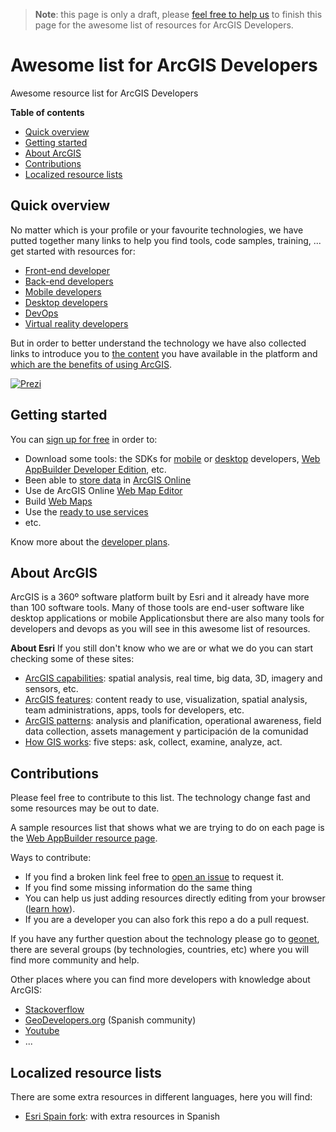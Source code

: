 > **Note**: this page is only a draft, please [feel free to help us](https://github.com/hhkaos/awesome-arcgis#contributions) to finish this page for the awesome list of resources for ArcGIS Developers.

# Awesome list for ArcGIS Developers
Awesome resource list for ArcGIS Developers

<!-- START doctoc generated TOC please keep comment here to allow auto update -->
<!-- DON'T EDIT THIS SECTION, INSTEAD RE-RUN doctoc TO UPDATE -->
**Table of contents**

- [Quick overview](#quick-overview)
- [Getting started](#getting-started)
- [About ArcGIS](#about-arcgis)
- [Contributions](#contributions)
- [Localized resource lists](#localized-resource-lists)

<!-- END doctoc generated TOC please keep comment here to allow auto update -->

## Quick overview
No matter which is your profile or your favourite technologies, we have putted together many links to help you find tools, code samples, training, ... get started with resources for:
* [Front-end developer](front-end/)
* [Back-end developers](back-end/)
* [Mobile developers](mobile/)
* [Desktop developers](desktop/)
* [DevOps](devops/)
* [Virtual reality developers](vr-developers/)

But in order to better understand the technology we have also collected links to introduce you to [the content]() you have available in the platform and [which are the benefits of using ArcGIS](arcgis).

[![Prezi](https://0701.static.prezi.com/preview/v2/5zt6hpkimmdhkmg4p6yk5cpeuh6jc3sachvcdoaizecfr3dnitcq_3_0.png?fallback_with_redirect=false)](https://prezi.com/plj9jjmhl4bv/arcgis-developers-tecnologies-resources/)

## Getting started
You can [sign up for free](https://developers.arcgis.com/sign-up/) in order to:
* Download some tools: the SDKs for [mobile](mobile) or [desktop](desktop) developers, [Web AppBuilder Developer Edition](front-end/dojo/web-appbuilder), etc.
* Been able to [store data](arcgis/content) in [ArcGIS Online](arcgis/arcgis-online)
* Use de ArcGIS Online [Web Map Editor](arcgis/products/web-map-editor)
* Build [Web Maps](arcgis/open-specifications/web-map)
* Use the [ready to use services](arcgis/arcgis-online/ready-to-use-services)
* etc.

Know more about the [developer plans](arcgis/developer-plan).

## About ArcGIS
ArcGIS is a 360º software platform built by Esri and it already have more than
100 software tools. Many of those tools are end-user software like desktop
applications or mobile Applicationsbut there are also many tools for developers
and devops as you will see in this awesome list of resources.

**About Esri**
If you still don't know who we are or what we do you can start checking some of these sites:
* [ArcGIS capabilities](http://www.esri.com/software/arcgis/capabilities): spatial analysis, real time, big data, 3D, imagery and sensors, etc.
* [ArcGIS features](http://www.arcgis.com/features/features.html): content ready to use, visualization, spatial analysis, team administrations, apps, tools for developers, etc.
* [ArcGIS patterns](http://www.esri.com/software/arcgis/patterns): analysis and planification, operational awareness, field data collection, assets management y participación de la comunidad
* [How GIS works](http://www.esri.com/what-is-gis/howgisworks): five steps: ask, collect, examine, analyze, act.

## Contributions
Please feel free to contribute to this list. The technology change fast and
some resources may be out to date.

A sample resources list that shows what we are trying to do on each page is the
[Web AppBuilder resource page](front-end/dojo/web-appbuilder).

Ways to contribute:
* If you find a broken link feel free to [open an issue](issue) to request it.
* If you find some missing information do the same thing
* You can help us just adding resources directly editing from your browser ([learn how](https://help.github.com/articles/editing-files-in-your-repository/)).
* If you are a developer you can also fork this repo a do a pull request.

If you have any further question about the technology please go to [geonet](..), there
are several groups (by technologies, countries, etc) where you will find more
community and help.

Other places where you can find more developers with knowledge about ArcGIS:
* [Stackoverflow]()
* [GeoDevelopers.org](http://geodevelopers.org/community/) (Spanish community)
* [Youtube]()
* ...

## Localized resource lists
There are some extra resources in different languages, here you will find:
* [Esri Spain fork](https://github.com/esri-es/awesome-arcgis): with extra resources in Spanish
